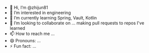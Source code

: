 - 👋 Hi, I’m @zhijun81
- 👀 I’m interested in engineering
- 🌱 I’m currently learning Spring, Vault, Kotlin
- 💞️ I’m looking to collaborate on ... making pull requests to repos I've learned
- 📫 How to reach me ...
- 😄 Pronouns: ...
- ⚡ Fun fact: ...

<!---
zhijun81/zhijun81 is a ✨ special ✨ repository because its `README.md` (this file) appears on your GitHub profile.
You can click the Preview link to take a look at your changes.
--->
